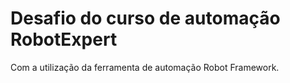 # Desafio do curso de automação RobotExpert

Com a utilização da ferramenta de automação Robot Framework.
